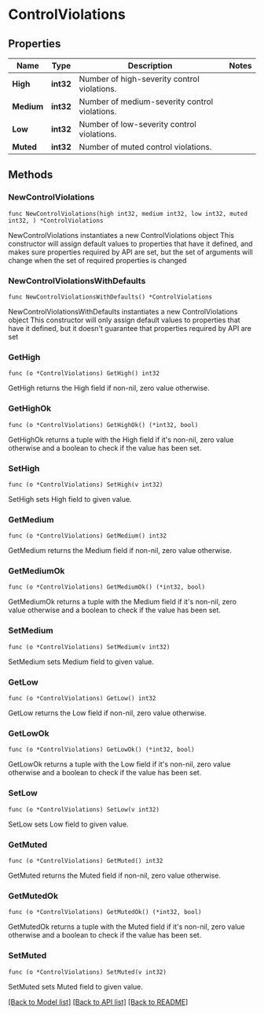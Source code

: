 # ControlViolations

## Properties

Name | Type | Description | Notes
------------ | ------------- | ------------- | -------------
**High** | **int32** | Number of high-severity control violations. | 
**Medium** | **int32** | Number of medium-severity control violations. | 
**Low** | **int32** | Number of low-severity control violations. | 
**Muted** | **int32** | Number of muted control violations. | 

## Methods

### NewControlViolations

`func NewControlViolations(high int32, medium int32, low int32, muted int32, ) *ControlViolations`

NewControlViolations instantiates a new ControlViolations object
This constructor will assign default values to properties that have it defined,
and makes sure properties required by API are set, but the set of arguments
will change when the set of required properties is changed

### NewControlViolationsWithDefaults

`func NewControlViolationsWithDefaults() *ControlViolations`

NewControlViolationsWithDefaults instantiates a new ControlViolations object
This constructor will only assign default values to properties that have it defined,
but it doesn't guarantee that properties required by API are set

### GetHigh

`func (o *ControlViolations) GetHigh() int32`

GetHigh returns the High field if non-nil, zero value otherwise.

### GetHighOk

`func (o *ControlViolations) GetHighOk() (*int32, bool)`

GetHighOk returns a tuple with the High field if it's non-nil, zero value otherwise
and a boolean to check if the value has been set.

### SetHigh

`func (o *ControlViolations) SetHigh(v int32)`

SetHigh sets High field to given value.


### GetMedium

`func (o *ControlViolations) GetMedium() int32`

GetMedium returns the Medium field if non-nil, zero value otherwise.

### GetMediumOk

`func (o *ControlViolations) GetMediumOk() (*int32, bool)`

GetMediumOk returns a tuple with the Medium field if it's non-nil, zero value otherwise
and a boolean to check if the value has been set.

### SetMedium

`func (o *ControlViolations) SetMedium(v int32)`

SetMedium sets Medium field to given value.


### GetLow

`func (o *ControlViolations) GetLow() int32`

GetLow returns the Low field if non-nil, zero value otherwise.

### GetLowOk

`func (o *ControlViolations) GetLowOk() (*int32, bool)`

GetLowOk returns a tuple with the Low field if it's non-nil, zero value otherwise
and a boolean to check if the value has been set.

### SetLow

`func (o *ControlViolations) SetLow(v int32)`

SetLow sets Low field to given value.


### GetMuted

`func (o *ControlViolations) GetMuted() int32`

GetMuted returns the Muted field if non-nil, zero value otherwise.

### GetMutedOk

`func (o *ControlViolations) GetMutedOk() (*int32, bool)`

GetMutedOk returns a tuple with the Muted field if it's non-nil, zero value otherwise
and a boolean to check if the value has been set.

### SetMuted

`func (o *ControlViolations) SetMuted(v int32)`

SetMuted sets Muted field to given value.



[[Back to Model list]](../README.md#documentation-for-models) [[Back to API list]](../README.md#documentation-for-api-endpoints) [[Back to README]](../README.md)


